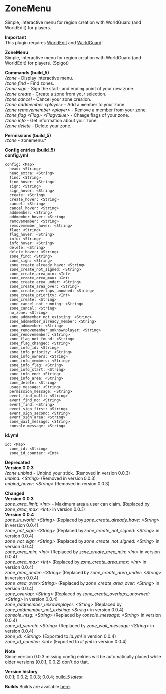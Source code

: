 # ZoneMenu  
Simple, interactive menu for region creation with WorldGuard (and WorldEdit) for players.

**Important**  
This plugin requires [WorldEdit](https://github.com/sk89q/WorldEdit) and [WorldGuard](https://github.com/sk89q/WorldGuard)!

**ZoneMenu**  
Simple, interactive menu for region creation with WorldGuard (and WorldEdit) for players. (Spigot)

**Commands (build_5)**  
*/zone* - Display interactive menu.  
*/zone find* - Find zones.  
*/zone sign* - Sign the start- and ending point of your new zone.  
*/zone create* - Create a zone from your selection.  
*/zone cancel* - Cancel your zone creation.  
*/zone addmember \<player\>* - Add a member to your zone.  
*/zone removemember \<player\>* - Remove a member from your zone.  
*/zone flag \<Flag\> \<Flagvalue\>* - Change flags of your zone.  
*/zone info* - Get information about your zone.  
*/zone delete* - Delete your zone.  

**Permissions (build_5)**  
*/zone* - zonemenu.\*

**Config entries (build_5)**  
**config.yml**  
```
config: <Map>
  head: <String>
  head_extra: <String>
  find: <String>
  find_hover: <String>
  sign: <String>
  sign_hover: <String>
  create: <String>
  create_hover: <String>
  cancel: <String>
  cancel_hover: <String>
  addmember: <String>
  addmember_hover: <String>
  removemember: <String>
  removemember_hover: <String>
  flag: <String>
  flag_hover: <String>
  info: <String>
  info_hover: <String>
  delete: <String>
  delete_hover: <String>
  zone_find: <String>
  zone_sign: <String>
  zone_create_already_have: <String>
  zone_create_not_signed: <String>
  zone_create_area_min: <Int>
  zone_create_area_max: <Int>
  zone_create_area_under: <String>
  zone_create_area_over: <String>
  zone_create_overlaps_unowned: <String>
  zone_create_priority: <Int>
  zone_create: <String>
  zone_cancel_not_running: <String>
  zone_cancel: <String>
  no_zone: <String>
  zone_addmember_not_existing: <String>
  zone_addmember_already_member: <String>
  zone_addmember: <String>
  zone_removemember_unknownplayer: <String>
  zone_removemember: <String>
  zone_flag_not_found: <String>
  zone_flag_changed: <String>
  zone_info_id: <String>
  zone_info_priority: <String>
  zone_info_owners: <String>
  zone_info_members: <String>
  zone_info_flag: <String>
  zone_info_start: <String>
  zone_info_end: <String>
  zone_info_area: <String>
  zone_delete: <String>
  usage_message: <String>
  permission_message: <String>
  event_find_multi: <String>
  event_find_no: <String>
  event_find: <String>
  event_sign_first: <String>
  event_sign_second: <String>
  event_sign_area: <String>
  zone_wait_message: <String>
  console_message: <String>
```
**id.yml**  
```
id: <Map>
  zone_id: <String>
  zone_id_counter: <Int>
```

**Deprecated**  
**Version 0.0.3**  
*/zone unbind* - Unbind your stick. (Removed in version 0.0.3)  
*unbind: \<String\>* (Removed in version 0.0.3)  
*unbind_hover: \<String\>* (Removed in version 0.0.3)

**Changed**  
**Version 0.0.3**  
*zone_area_limit: \<Int\>* - Maximum area a user can claim. (Replaced by *zone_area_max: \<Int\>* in version 0.0.3)  
**Version 0.0.4**  
*zone_in_world: \<String\>* (Replaced by *zone_create_already_have: \<String\>* in version 0.0.4)  
*zone_not_sign: \<String\>* (Replaced by *zone_create_not_signed: \<String\>* in version 0.0.4)  
*zone_not_sign: \<String\>* (Replaced by *zone_create_not_signed: \<String\>* in version 0.0.4)  
*zone_area_min: \<Int\>* (Replaced by *zone_create_area_min: \<Int\>* in version 0.0.4)  
*zone_area_max: \<Int\>* (Replaced by *zone_create_area_max: \<Int\>* in version 0.0.4)  
*zone_area_under: \<String\>* (Replaced *by zone_create_area_under: \<String\>* in version 0.0.4)  
*zone_area_over:\<String\>* (Replaced by *zone_create_area_over: \<String\>* in version 0.0.4)  
*zone_overlap: \<String\>* (Replaced by *zone_create_overlaps_unowned: \<String\>* in version 0.0.4)  
*zone_addmember_unkownplayer: \<String\>* (Replaced by *zone_addmember_not_existing: \<String\>* in version 0.0.4)  
*console_msg: \<String\>* (Replaced by *console_message: \<String\>* in version 0.0.4)  
*zone_id_search: \<String\>* (Replaced by *zone_wait_message: \<String\>* in version 0.0.4)  
*zone_id: \<String\>* (Exported to *id.yml* in version 0.0.4)  
*zone_id_counter: \<Int\>* (Exported to *id.yml* in version 0.0.4)  

**Note**  
Since version 0.0.3 missing config entries will be automatically placed while older versions (0.0.1, 0.0.2) don't do that.
  
**Version history**  
0.0.1; 0.0.2; 0.0.3; 0.0.4; build_5 *latest*

**Builds**
Builds are available [here](https://jenkins.joestr.xyz/job/ZoneMenu/).
